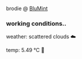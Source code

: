 brodie @ [BluMint](https://www.linkedin.com/company/blumint-io/)

<!--weather_start-->
### working conditions..

weather: scattered clouds ☁️

temp: 5.49 °C 🧥

<!--weather_end-->

